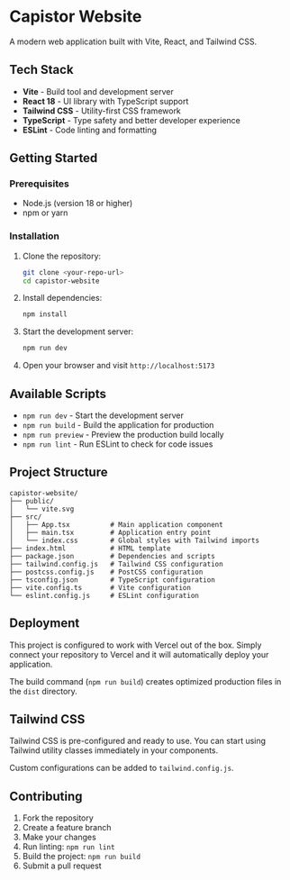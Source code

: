 # Capistor Website

A modern web application built with Vite, React, and Tailwind CSS.

## Tech Stack

- **Vite** - Build tool and development server
- **React 18** - UI library with TypeScript support
- **Tailwind CSS** - Utility-first CSS framework
- **TypeScript** - Type safety and better developer experience
- **ESLint** - Code linting and formatting

## Getting Started

### Prerequisites

- Node.js (version 18 or higher)
- npm or yarn

### Installation

1. Clone the repository:
   ```bash
   git clone <your-repo-url>
   cd capistor-website
   ```

2. Install dependencies:
   ```bash
   npm install
   ```

3. Start the development server:
   ```bash
   npm run dev
   ```

4. Open your browser and visit `http://localhost:5173`

## Available Scripts

- `npm run dev` - Start the development server
- `npm run build` - Build the application for production
- `npm run preview` - Preview the production build locally
- `npm run lint` - Run ESLint to check for code issues

## Project Structure

```
capistor-website/
├── public/
│   └── vite.svg
├── src/
│   ├── App.tsx          # Main application component
│   ├── main.tsx         # Application entry point
│   └── index.css        # Global styles with Tailwind imports
├── index.html           # HTML template
├── package.json         # Dependencies and scripts
├── tailwind.config.js   # Tailwind CSS configuration
├── postcss.config.js    # PostCSS configuration
├── tsconfig.json        # TypeScript configuration
├── vite.config.ts       # Vite configuration
└── eslint.config.js     # ESLint configuration
```

## Deployment

This project is configured to work with Vercel out of the box. Simply connect your repository to Vercel and it will automatically deploy your application.

The build command (`npm run build`) creates optimized production files in the `dist` directory.

## Tailwind CSS

Tailwind CSS is pre-configured and ready to use. You can start using Tailwind utility classes immediately in your components.

Custom configurations can be added to `tailwind.config.js`.

## Contributing

1. Fork the repository
2. Create a feature branch
3. Make your changes
4. Run linting: `npm run lint`
5. Build the project: `npm run build`
6. Submit a pull request
